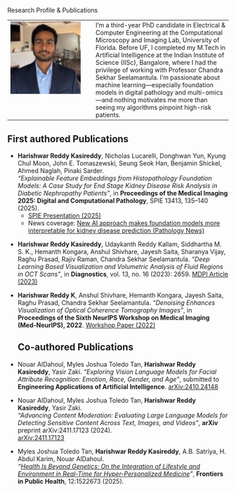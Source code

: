 Research Profile & Publications
<table>
  <tr>
    <td width="180" valign="top">
      <img src="Prof_pic.jpg" alt="Harishwar Reddy Kasireddy" width="160" />
    </td>
    <td valign="top">
      I’m a third-year PhD candidate in Electrical & Computer Engineering at the Computational Microscopy and Imaging Lab, University of Florida. Before UF, I completed my M.Tech in Artificial Intelligence at the Indian Institute of Science (IISc), Bangalore, where I had the privilege of working with Professor Chandra Sekhar Seelamantula. I’m passionate about machine learning—especially foundation models in digital pathology and multi-omics—and nothing motivates me more than seeing my algorithms pinpoint high-risk patients.
    </td>
  </tr>
</table>

## First authored Publications

- **Harishwar Reddy Kasireddy**, Nicholas Lucarelli, Donghwan Yun, Kyung Chul Moon, John E. Tomaszewski, Seung Seok Han, Benjamin Shickel, Ahmed Naglah, Pinaki Sarder.  
  _“Explainable Feature Embeddings from Histopathology Foundation Models: A Case Study for End Stage Kidney Disease Risk Analysis in Diabetic Nephropathy Patients”_, in **Proceedings of the Medical Imaging 2025: Digital and Computational Pathology**, SPIE 13413, 135–140 (2025).  
  - [SPIE Presentation (2025)](https://spie.org/medical-imaging/presentation/Explainable-feature-embeddings-from-histopathology-foundation-models--A-case/13413-20)  
  - News coverage: [New AI approach makes foundation models more interpretable for kidney disease prediction (Pathology News)](https://www.pathologynews.com/computational-pathology-ai/new-ai-approach-makes-foundation-models-more-interpretable-for-kidney-disease-prediction/)

* **Harishwar Reddy Kasireddy**, Udaykanth Reddy Kallam, Siddhartha M. S. K., Hemanth Kongara, Anshul Shivhare, Jayesh Saita, Sharanya Vijay, Raghu Prasad, Rajiv Raman, Chandra Sekhar Seelamantula.
  *“Deep Learning Based Visualization and Volumetric Analysis of Fluid Regions in OCT Scans”*, in **Diagnostics**, vol. 13, no. 16 (2023): 2659.
  [MDPI Article (2023)](https://www.mdpi.com/2075-4418/13/16/2659)

* **Harishwar Reddy K**, Anshul Shivhare, Hemanth Kongara, Jayesh Saita, Raghu Prasad, Chandra Sekhar Seelamantula.
  *“Denoising Enhances Visualization of Optical Coherence Tomography Images”*, in **Proceedings of the Sixth NeurIPS Workshop on Medical Imaging (Med-NeurIPS), 2022**.
  [Workshop Paper (2022)](https://www.cse.cuhk.edu.hk/~qdou/public/medneurips2022/86.pdf)


  ## Co-authored Publications

* Nouar AlDahoul, Myles Joshua Toledo Tan, **Harishwar Reddy Kasireddy**, Yasir Zaki.
  *“Exploring Vision Language Models for Facial Attribute Recognition: Emotion, Race, Gender, and Age”*, submitted to **Engineering Applications of Artificial Intelligence**.
  [arXiv:2410.24148](https://arxiv.org/abs/2410.24148)

* Nouar AlDahoul, Myles Joshua Toledo Tan, **Harishwar Reddy Kasireddy**, Yasir Zaki.  
  _“Advancing Content Moderation: Evaluating Large Language Models for Detecting Sensitive Content Across Text, Images, and Videos”_, **arXiv** preprint arXiv:2411.17123 (2024).  
  [arXiv:2411.17123](https://arxiv.org/abs/2411.17123)

- Myles Joshua Toledo Tan, **Harishwar Reddy Kasireddy**, A.B. Satriya, H. Abdul Karim, Nouar AlDahoul.  
  _“[Health Is Beyond Genetics: On the Integration of Lifestyle and Environment in Real-Time for Hyper-Personalized Medicine](https://www.frontiersin.org/journals/public-health/articles/10.3389/fpubh.2024.1522673/full)”_, **Frontiers in Public Health**, 12:1522673 (2025).








  


